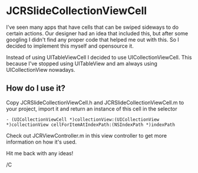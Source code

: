 # JCRSlideCollectionViewCell

I've seen many apps that have cells that can be swiped sideways to do certain actions. Our designer had an idea that included this, but after some googling I didn't find any proper code that helped me out with this. So I decided to implement this myself and opensource it.

Instead of using UITableViewCell I decided to use UICollectionViewCell. This because I've stopped using UITableView and am always using UICollectionView nowadays.

## How do I use it?

Copy JCRSlideCollectionViewCell.h and JCRSlideCollectionViewCell.m to your project, import it and return an instance of this cell in the selector

`- (UICollectionViewCell *)collectionView:(UICollectionView *)collectionView cellForItemAtIndexPath:(NSIndexPath *)indexPath
`

Check out JCRViewController.m in this view controller to get more information on how it's used.

Hit me back with any ideas!

/C
